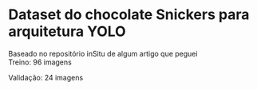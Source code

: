 # Dataset do chocolate Snickers para arquitetura YOLO

Baseado no repositório inSitu de algum artigo que peguei
<br>
Treino:
96 imagens

Validação:
24 imagens

